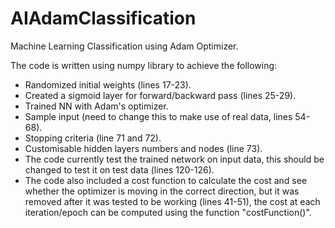 # AIAdamClassification
Machine Learning Classification using Adam Optimizer.

The code is written using numpy library to achieve the following:
- Randomized initial weights (lines 17-23).
- Created a sigmoid layer for forward/backward pass (lines 25-29).
- Trained NN with Adam's optimizer.
- Sample input (need to change this to make use of real data, lines 54-68).
- Stopping criteria (line 71 and 72).
- Customisable hidden layers numbers and nodes (line 73).
- The code currently test the trained network on input data, this should be changed to test it on test data (lines 120-126).
- The code also included a cost function to calculate the cost and see whether the optimizer is moving in the correct direction, but it was removed after it was tested to be working (lines 41-51), the cost at each iteration/epoch can be computed using the function "costFunction()".
